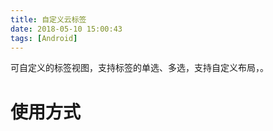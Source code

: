 ```yaml
---
title: 自定义云标签
date: 2018-05-10 15:00:43
tags: [Android]
---
```


可自定义的标签视图，支持标签的单选、多选，支持自定义布局，。

# 使用方式


